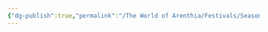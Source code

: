 ```yaml
---
{"dg-publish":true,"permalink":"/The World of Arenthia/Festivals/Seasonal Festivals/Festival of Winter/","tags":["Festivals","Seasons","Spring","Calander"]}
---
```

